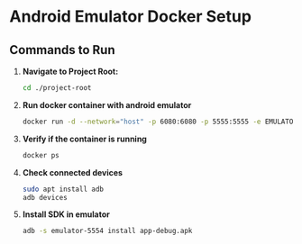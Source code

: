 # Android Emulator Docker Setup

## Commands to Run

1. **Navigate to Project Root:**

   ```bash
   cd ./project-root

2. **Run docker container with android emulator**
    ```bash
    docker run -d --network="host" -p 6080:6080 -p 5555:5555 -e EMULATOR_DEVICE="Samsung Galaxy S10" -e WEB_VNC=true --device /dev/kvm --name android-container budtmo/docker-android:emulator_11.0
3. **Verify if the container is running**
    ```bash
    docker ps

3. **Check connected devices**
    ```bash
    sudo apt install adb
    adb devices

3. **Install SDK in emulator**
    ```bash
    adb -s emulator-5554 install app-debug.apk



